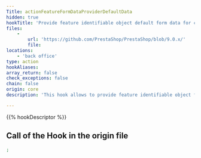```yaml
---
Title: actionFeatureFormDataProviderDefaultData
hidden: true
hookTitle: 'Provide feature identifiable object default form data for creation'
files:
    -
        url: 'https://github.com/PrestaShop/PrestaShop/blob/9.0.x/'
        file: 
locations:
    - 'back office'
type: action
hookAliases: 
array_return: false
check_exceptions: false
chain: false
origin: core
description: 'This hook allows to provide feature identifiable object form data which will prefill the form in creation page'

---
```


{{% hookDescriptor %}}

## Call of the Hook in the origin file

```php
;
```

